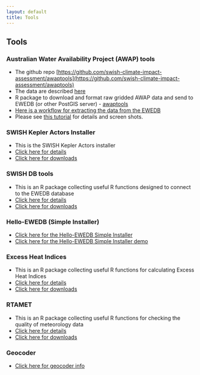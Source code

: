 ```yaml
---
layout: default
title: Tools
---
```


## Tools

### Australian Water Availability Project (AWAP) tools
* The github repo [https://github.com/swish-climate-impact-assessment/awaptools](https://github.com/swish-climate-impact-assessment/awaptools)
* The data are described [here](/metadata/AWAP_GRIDS.html)
* R package to download and format raw gridded AWAP data and send to EWEDB (or other PostGIS server) - [awaptools](/tools/awaptools/awaptools-downloads.html)
* [Here is a workflow for extracting the data from the EWEDB](/tools/ExtractAWAPdata4locations/extract-awap.html)
* Please see [this tutorial](http://swish-climate-impact-assessment.github.io/2013/05/extract-awap-data-4-locations/) for details and screen shots.


### SWISH Kepler Actors Installer
* This is the SWISH Kepler Actors installer
* [Click here for details](/tools/swishkepleractorsinstaller/swishkepleractorsinstaller-details.html)
* [Click here for downloads](/tools/swishkepleractorsinstaller/swishkepleractorsinstaller-downloads.html)

### SWISH DB tools
* This is an R package collecting useful R functions designed to connect to the EWEDB database 
* [Click here for details](/tools/swishdbtools/swishdbtools-package.html)
* [Click here for downloads](/tools/swishdbtools/swishdbtools-downloads.html)

### Hello-EWEDB (Simple Installer)
* [Click here for the Hello-EWEDB Simple Installer](/tools/hello-ewedb/hello-ewedb.html)
* [Click here for the Hello-EWEDB Simple Installer demo](http://swish-climate-impact-assessment.github.io/2013/05/hello-ewedb/)

### Excess Heat Indices
* This is an R package collecting useful R functions for calculating Excess Heat Indices
* [Click here for details](/tools/ExcessHeatIndices/ExcessHeatIndices-package.html)
* [Click here for downloads](/tools/ExcessHeatIndices/ExcessHeatIndices-downloads.html)

### RTAMET
* This is an R package collecting useful R functions for checking the quality of meteorology data
* [Click here for details](/tools/rtamet/rtamet-package.html)
* [Click here for downloads](/tools/rtamet/rtamet-downloads.html)



### Geocoder
* [Click here for geocoder info](/tools/geocoder/geocoder.html)

